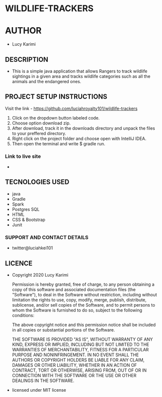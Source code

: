 # WILDLIFE-TRACKERS

# AUTHOR
* Lucy Karimi

## DESCRIPTION
* This is a simple java application that allows Rangers to track wildlife sightings in a given area and tracks wildlife categories such as all the animals and the endangered ones.
  

## PROJECT SETUP INSTRUCTIONS
Visit the link - https://github.com/luciahroyalty101/wildlife-trackers

1. Click on the dropdown button labeled code.
2. Choose option download zip.
3. After download, track it in the downloads directory and unpack the files to your preffered directory.
4. Right click on the project folder and choose open with IntelliJ IDEA.
5. Then open the terminal and write $ gradle run.

### Link to live site
*

## TECNOLOGIES USED
* java
* Gradle
* Spark
* Postgres SQL
* HTML
* CSS & Bootstrap
* Junit

### SUPPORT AND CONTACT DETAILS
* twitter@luciahkei101

## LICENCE
* Copyright 2020 Lucy Karimi
  
  Permission is hereby granted, free of charge, to any person obtaining a copy of this software and associated documentation files (the "Software"), to deal in the Software without restriction, including without limitation the rights to use, copy, modify, merge, publish, distribute, sublicense, and/or sell copies of the Software, and to permit persons to whom the Software is furnished to do so, subject to the following conditions:
  
  The above copyright notice and this permission notice shall be included in all copies or substantial portions of the Software.
  
  THE SOFTWARE IS PROVIDED "AS IS", WITHOUT WARRANTY OF ANY KIND, EXPRESS OR IMPLIED, INCLUDING BUT NOT LIMITED TO THE WARRANTIES OF MERCHANTABILITY, FITNESS FOR A PARTICULAR PURPOSE AND NONINFRINGEMENT. IN NO EVENT SHALL THE AUTHORS OR COPYRIGHT HOLDERS BE LIABLE FOR ANY CLAIM, DAMAGES OR OTHER LIABILITY, WHETHER IN AN ACTION OF CONTRACT, TORT OR OTHERWISE, ARISING FROM, OUT OF OR IN CONNECTION WITH THE SOFTWARE OR THE USE OR OTHER DEALINGS IN THE SOFTWARE.

* licensed under MIT license